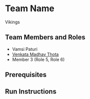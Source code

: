 # Team Name

Vikings

## Team Members and Roles

* Vamsi Paturi
* [Venkata Madhav Thota](https://github.com/thotave/CIS641-HW2-THOTA)
* Member 3 (Role 5, Role 6)

## Prerequisites

## Run Instructions
